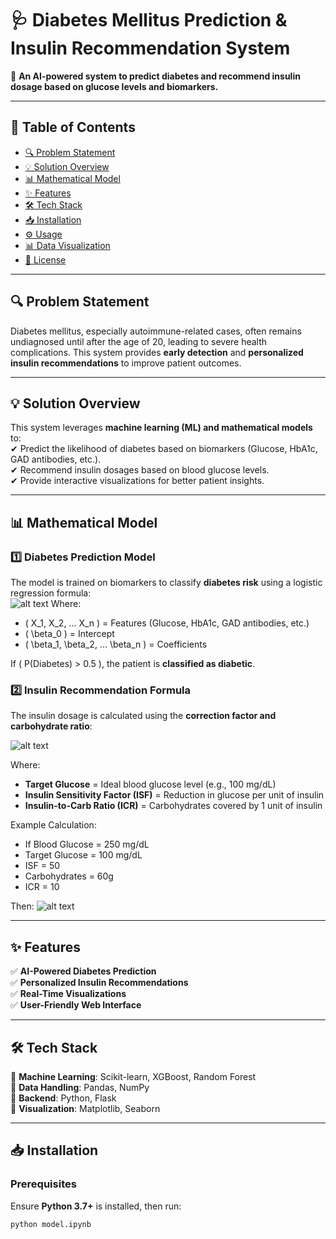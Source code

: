# 🩺 Diabetes Mellitus Prediction & Insulin Recommendation System  

🚀 **An AI-powered system to predict diabetes and recommend insulin dosage based on glucose levels and biomarkers.**  

---

## 📌 Table of Contents  
- [🔍 Problem Statement](#-problem-statement)  
- [💡 Solution Overview](#-solution-overview)  
- [📊 Mathematical Model](#-mathematical-model)  
- [✨ Features](#-features)  
- [🛠 Tech Stack](#-tech-stack)  
- [📥 Installation](#-installation)  
- [⚙️ Usage](#-usage)  
- [📊 Data Visualization](#-data-visualization)  
- [📜 License](#-license)  

---

## 🔍 Problem Statement  
Diabetes mellitus, especially autoimmune-related cases, often remains undiagnosed until after the age of 20, leading to severe health complications. This system provides **early detection** and **personalized insulin recommendations** to improve patient outcomes.  

---

## 💡 Solution Overview  
This system leverages **machine learning (ML) and mathematical models** to:  
✔ Predict the likelihood of diabetes based on biomarkers (Glucose, HbA1c, GAD antibodies, etc.).  
✔ Recommend insulin dosages based on blood glucose levels.  
✔ Provide interactive visualizations for better patient insights.  

---

## 📊 Mathematical Model  

### 1️⃣ **Diabetes Prediction Model**  
The model is trained on biomarkers to classify **diabetes risk** using a logistic regression formula:  
![alt text](image.png)
Where:  
- \( X_1, X_2, ... X_n \) = Features (Glucose, HbA1c, GAD antibodies, etc.)  
- \( \beta_0 \) = Intercept  
- \( \beta_1, \beta_2, ... \beta_n \) = Coefficients  

If \( P(Diabetes) > 0.5 \), the patient is **classified as diabetic**.  

### 2️⃣ **Insulin Recommendation Formula**  
The insulin dosage is calculated using the **correction factor and carbohydrate ratio**:

![alt text](image2.png)

Where:  
- **Target Glucose** = Ideal blood glucose level (e.g., 100 mg/dL)  
- **Insulin Sensitivity Factor (ISF)** = Reduction in glucose per unit of insulin  
- **Insulin-to-Carb Ratio (ICR)** = Carbohydrates covered by 1 unit of insulin  

Example Calculation:  
- If Blood Glucose = 250 mg/dL  
- Target Glucose = 100 mg/dL  
- ISF = 50  
- Carbohydrates = 60g  
- ICR = 10  

Then:
![alt text](image-1.png)

---

## ✨ Features  
✅ **AI-Powered Diabetes Prediction**  
✅ **Personalized Insulin Recommendations**  
✅ **Real-Time Visualizations**  
✅ **User-Friendly Web Interface**  

---

## 🛠 Tech Stack  
🔹 **Machine Learning**: Scikit-learn, XGBoost, Random Forest  
🔹 **Data Handling**: Pandas, NumPy  
🔹 **Backend**: Python, Flask  
🔹 **Visualization**: Matplotlib, Seaborn  
 

---

## 📥 Installation  

### Prerequisites  
Ensure **Python 3.7+** is installed, then run:  

```bash
python model.ipynb

